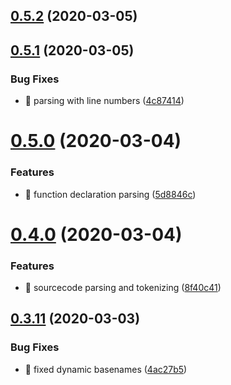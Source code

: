 ## [0.5.2](https://github.com/michaljach/wasm-lang/compare/v0.5.1...v0.5.2) (2020-03-05)



## [0.5.1](https://github.com/michaljach/wasm-lang/compare/v0.5.0...v0.5.1) (2020-03-05)


### Bug Fixes

* 🐛 parsing with line numbers ([4c87414](https://github.com/michaljach/wasm-lang/commit/4c874148137352d0bf23fa8fd5c9bdde1c0c5e5b))



# [0.5.0](https://github.com/michaljach/wasm-lang/compare/v0.4.0...v0.5.0) (2020-03-04)


### Features

* 🎸 function declaration parsing ([5d8846c](https://github.com/michaljach/wasm-lang/commit/5d8846c6b03daf6b21f318a9ad88b2f29b2d02ae))



# [0.4.0](https://github.com/michaljach/wasm-lang/compare/v0.3.11...v0.4.0) (2020-03-04)


### Features

* 🎸 sourcecode parsing and tokenizing ([8f40c41](https://github.com/michaljach/wasm-lang/commit/8f40c41282c8ae0e8984fb5309bd60f0e402f15b))



## [0.3.11](https://github.com/michaljach/wasm-lang/compare/v0.3.10...v0.3.11) (2020-03-03)


### Bug Fixes

* 🐛 fixed dynamic basenames ([4ac27b5](https://github.com/michaljach/wasm-lang/commit/4ac27b5069cd5930eb634f5273a3ffa5dfaddbda))



